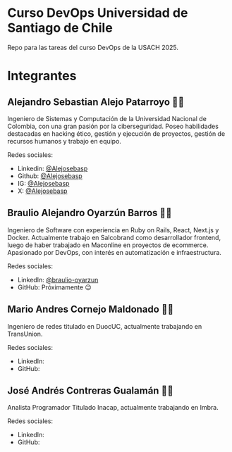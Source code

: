 # **Curso DevOps Universidad de Santiago de Chile**

Repo para las tareas del curso DevOps de la USACH 2025.

# **Integrantes**

## Alejandro Sebastian Alejo Patarroyo 👨‍💻

Ingeniero de Sistemas y Computación de la Universidad Nacional de Colombia, con una gran pasión por la ciberseguridad. Poseo habilidades destacadas en hacking ético, gestión y ejecución de proyectos, gestión de recursos humanos y trabajo en equipo.

Redes sociales: 
- Linkedin: [@Alejosebasp](https://www.linkedin.com/in/alejosebasp/)
- Github: [@Alejosebasp](https://github.com/Alejosebasp)
- IG: [@Alejosebasp](https://www.instagram.com/alejosebasp/)
- X: [@Alejosebasp](https://x.com/alejosebasp)

## Braulio Alejandro Oyarzún Barros 👨‍💻

Ingeniero de Software con experiencia en Ruby on Rails, React, Next.js y Docker. Actualmente trabajo en Salcobrand como desarrollador frontend, luego de haber trabajado en Maconline en proyectos de ecommerce. Apasionado por DevOps, con interés en automatización e infraestructura.

Redes sociales:
- LinkedIn: [@braulio-oyarzun](https://www.linkedin.com/in/braulio-oyarzun/)
- GitHub: Próximamente 😉

## Mario Andres Cornejo Maldonado 👨‍💻

Ingeniero de redes titulado en DuocUC, actualmente trabajando en TransUnion.

Redes sociales:
- LinkedIn: 
- GitHub:

## José Andrés Contreras Gualamán 👨‍💻

Analista Programador Titulado Inacap, actualmente trabajando en Imbra.

Redes sociales:
- LinkedIn: 
- GitHub: